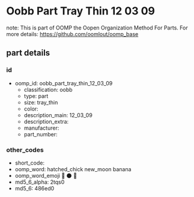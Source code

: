 # Oobb Part Tray Thin 12 03 09  

note: This is part of OOMP the Oopen Organization Method For Parts. For more details: https://github.com/oomlout/oomp_base

##  part details





### id
* oomp_id: oobb_part_tray_thin_12_03_09
  * classification: oobb
  * type: part
  * size: tray_thin
  * color: 
  * description_main: 12_03_09
  * description_extra: 
  * manufacturer: 
  * part_number: 

### other_codes
* short_code: 
* oomp_word: hatched_chick new_moon banana
* oomp_word_emoji :hatched_chick: :new_moon: :banana:
* md5_6_alpha: 2tqs0
* md5_6: 486ed0
